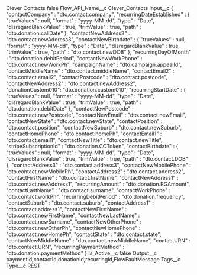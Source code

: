 <?xml version="1.0" encoding="UTF-8"?>
<CustomMetadata xmlns="http://soap.sforce.com/2006/04/metadata" xmlns:xsi="http://www.w3.org/2001/XMLSchema-instance" xmlns:xsd="http://www.w3.org/2001/XMLSchema">
    <label>Clever Contacts</label>
    <protected>false</protected>
    <values>
        <field>Flow_API_Name__c</field>
        <value xsi:type="xsd:string">Clever_Contacts</value>
    </values>
    <values>
        <field>Input__c</field>
        <value xsi:type="xsd:string">{
  &quot;contactCompany&quot; : &quot;dto.contact.company&quot;,
  &quot;recurringDateEstablished&quot; : {
    &quot;trueValues&quot; : null,
    &quot;format&quot; : &quot;yyyy-MM-dd&quot;,
    &quot;type&quot; : &quot;Date&quot;,
    &quot;disregardBlankValue&quot; : true,
    &quot;trimValue&quot; : true,
    &quot;path&quot; : &quot;dto.donation.callDate&quot;
  },
  &quot;contactNewAddress3&quot; : &quot;dto.contact.newAddress3&quot;,
  &quot;contactNewBirthdate&quot; : {
    &quot;trueValues&quot; : null,
    &quot;format&quot; : &quot;yyyy-MM-dd&quot;,
    &quot;type&quot; : &quot;Date&quot;,
    &quot;disregardBlankValue&quot; : true,
    &quot;trimValue&quot; : true,
    &quot;path&quot; : &quot;dto.contact.newDOB&quot;
  },
  &quot;recurringDayOfMonth&quot; : &quot;dto.donation.debitPeriod&quot;,
  &quot;contactNewWorkPhone&quot; : &quot;dto.contact.newWorkPh&quot;,
  &quot;campaignName&quot; : &quot;dto.campaign.appealId&quot;,
  &quot;contactMiddleName&quot; : &quot;dto.contact.middleName&quot;,
  &quot;contactEmail2&quot; : &quot;dto.contact.email2&quot;,
  &quot;contactPostcode&quot; : &quot;dto.contact.postcode&quot;,
  &quot;contactNewAddress2&quot; : &quot;dto.contact.newAddress2&quot;,
&quot;donationCustom010&quot;: &quot;dto.donation.custom010&quot;,
  &quot;recurringStartDate&quot; : {
    &quot;trueValues&quot; : null,
    &quot;format&quot; : &quot;yyyy-MM-dd&quot;,
    &quot;type&quot; : &quot;Date&quot;,
    &quot;disregardBlankValue&quot; : true,
    &quot;trimValue&quot; : true,
    &quot;path&quot; : &quot;dto.donation.debitDate&quot;
  },
  &quot;contactNewPostcode&quot; : &quot;dto.contact.newPostcode&quot;,
  &quot;contactNewEmail&quot; : &quot;dto.contact.newEmail&quot;,
  &quot;contactNewState&quot; : &quot;dto.contact.newState&quot;,
  &quot;contactPosition&quot; : &quot;dto.contact.position&quot;,
  &quot;contactNewSuburb&quot; : &quot;dto.contact.newSuburb&quot;,
  &quot;contactHomePhone&quot; : &quot;dto.contact.homePh&quot;,
  &quot;contactEmail1&quot; : &quot;dto.contact.email1&quot;,
  &quot;contactNewTitle&quot; : &quot;dto.contact.newTitle&quot;,
  &quot;stripeSubscriptionId&quot; : &quot;dto.donation.CCToken&quot;,
  &quot;contactBirthdate&quot; : {
    &quot;trueValues&quot; : null,
    &quot;format&quot; : &quot;yyyy-MM-dd&quot;,
    &quot;type&quot; : &quot;Date&quot;,
    &quot;disregardBlankValue&quot; : true,
    &quot;trimValue&quot; : true,
    &quot;path&quot; : &quot;dto.contact.DOB&quot;
  },
  &quot;contactAddress3&quot; : &quot;dto.contact.address3&quot;,
  &quot;contactNewMobilePhone&quot; : &quot;dto.contact.newMobilePh&quot;,
  &quot;contactAddress2&quot; : &quot;dto.contact.address2&quot;,
  &quot;contactFirstName&quot; : &quot;dto.contact.firstName&quot;,
  &quot;contactNewAddress1&quot; : &quot;dto.contact.newAddress1&quot;,
  &quot;recurringAmount&quot; : &quot;dto.donation.RGAmount&quot;,
  &quot;contactLastName&quot; : &quot;dto.contact.surname&quot;,
  &quot;contactWorkPhone&quot; : &quot;dto.contact.workPh&quot;,
  &quot;recurringDebitPeriod&quot; : &quot;dto.donation.frequency&quot;,
  &quot;contactSuburb&quot; : &quot;dto.contact.suburb&quot;,
  &quot;contactAddress1&quot; : &quot;dto.contact.address1&quot;,
  &quot;contactNewFirstName&quot; : &quot;dto.contact.newFirstName&quot;,
  &quot;contactNewLastName&quot; : &quot;dto.contact.newSurname&quot;,
  &quot;contactNewOtherPhone&quot; : &quot;dto.contact.newOtherPh&quot;,
  &quot;contactNewHomePhone&quot; : &quot;dto.contact.newHomePh&quot;,
  &quot;contactState&quot; : &quot;dto.contact.state&quot;,
  &quot;contactNewMiddleName&quot; : &quot;dto.contact.newMiddleName&quot;,
  &quot;contactURN&quot; : &quot;dto.contact.URN&quot;,
  &quot;recurringPaymentMethod&quot; : &quot;dto.donation.paymentMethod&quot;
}</value>
    </values>
    <values>
        <field>Is_Active__c</field>
        <value xsi:type="xsd:boolean">false</value>
    </values>
    <values>
        <field>Output__c</field>
        <value xsi:type="xsd:string">paymentId,contactId,donationId,recurringId,FlowFaultMessage</value>
    </values>
    <values>
        <field>Tags__c</field>
        <value xsi:nil="true"/>
    </values>
    <values>
        <field>Type__c</field>
        <value xsi:type="xsd:string">REST</value>
    </values>
</CustomMetadata>
